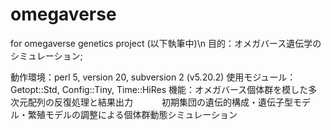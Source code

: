 # omegaverse
for omegaverse genetics project
(以下執筆中)\n
目的：オメガバース遺伝学のシミュレーション;

動作環境：perl 5, version 20, subversion 2 (v5.20.2)
使用モジュール：Getopt::Std, Config::Tiny, Time::HiRes
機能：オメガバース個体群を模した多次元配列の反復処理と結果出力
　　　初期集団の遺伝的構成・遺伝子型モデル・繁殖モデルの調整による個体群動態シミュレーション
